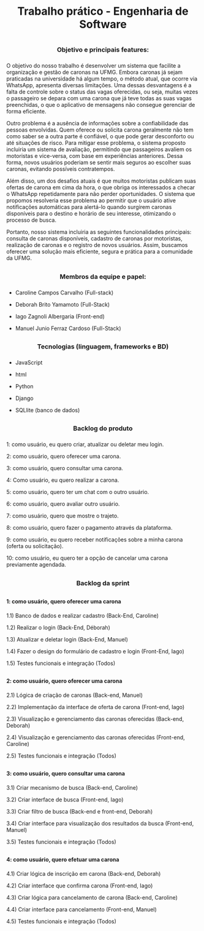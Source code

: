 # <h1 align="center"> Trabalho prático - Engenharia de Software <h1>

## <h3 align="center"> Objetivo e principais features: <h3>

   O objetivo do nosso trabalho é desenvolver um sistema que facilite a organização e gestão de caronas na UFMG. Embora caronas já sejam praticadas na universidade há algum tempo, o método atual, que ocorre via WhatsApp, apresenta diversas limitações. Uma dessas desvantagens é a falta de controle sobre o status das vagas oferecidas, ou seja, muitas vezes o passageiro se depara com uma carona que já teve todas as suas vagas preenchidas, o que o aplicativo de mensagens não consegue gerenciar de forma eficiente. 
   
   Outro problema é a ausência de informações sobre a confiabilidade das pessoas envolvidas. Quem oferece ou solicita carona geralmente não tem como saber se a outra parte é confiável, o que pode gerar desconforto ou até situações de risco. Para mitigar esse problema, o sistema proposto incluiria um sistema de avaliação, permitindo que passageiros avaliem os motoristas e vice-versa, com base em experiências anteriores. Dessa forma, novos usuários poderiam se sentir mais seguros ao escolher suas caronas, evitando possíveis contratempos.
   
   Além disso, um dos desafios atuais é que muitos motoristas publicam suas ofertas de carona em cima da hora, o que obriga os interessados a checar o WhatsApp repetidamente para não perder oportunidades. O sistema que propomos resolveria esse problema ao permitir que o usuário ative notificações automáticas para alertá-lo quando surgirem caronas disponíveis para o destino e horário de seu interesse, otimizando o processo de busca.
   
   Portanto, nosso sistema incluiria as seguintes funcionalidades principais: consulta de caronas disponíveis, cadastro de caronas por motoristas, realização de caronas e o registro de novos usuários. Assim, buscamos oferecer uma solução mais eficiente, segura e prática para a comunidade da UFMG.


## <h3 align="center"> Membros da equipe e papel: <h3>

- Caroline Campos Carvalho (Full-stack)

- Deborah Brito Yamamoto (Full-Stack)

- Iago Zagnoli Albergaria (Front-end)

- Manuel Junio Ferraz Cardoso (Full-Stack) 

## <h3 align="center"> Tecnologias (linguagem, frameworks e BD) <h3>

- JavaScript

- html

- Python

- Django

- SQLlite (banco de dados)


## <h3 align="center"> Backlog do produto <h3>

1: como usuário, eu quero criar, atualizar ou deletar meu login.

2: como usuário, quero oferecer uma carona.

3: como usuário, quero consultar uma carona.

4: Como usuário, eu quero realizar a carona.

5: como usuário, quero ter um chat com o outro usuário.

6: como usuário, quero avaliar outro usuário.

7: como usuário, quero que mostre o trajeto.

8: como usuário, quero fazer o pagamento através da plataforma.

9: como usuário, eu quero receber notificações sobre a minha carona (oferta ou solicitação).

10: como usuário, eu quero ter a opção de cancelar uma carona previamente agendada.


## <h3 align="center"> Backlog da sprint <h3>

## <h4> 1: como usuário, quero oferecer uma carona <h4>

1.1) Banco de dados e realizar cadastro (Back-End, Caroline)

1.2) Realizar o login (Back-End, Déborah)

1.3) Atualizar e deletar login (Back-End, Manuel)

1.4) Fazer o design do formulário de cadastro e login (Front-End, Iago)

1.5) Testes funcionais e integração (Todos)

## <h4> 2: como usuário, quero oferecer uma carona <h4>

2.1) Lógica de criação de caronas (Back-end, Manuel)

2.2) Implementação da interface de oferta de carona (Front-end, Iago)

2.3) Visualização e gerenciamento das caronas oferecidas (Back-end, Deborah)

2.4) Visualização e gerenciamento das caronas oferecidas (Front-end, Caroline)

2.5) Testes funcionais e integração (Todos)

## <h4> 3: como usuário, quero consultar uma carona <h4>

3.1) Criar mecanismo de busca (Back-end, Caroline)

3.2) Criar interface de busca (Front-end, Iago)

3.3) Criar filtro de busca (Back-end e front-end, Deborah)

3.4) Criar interface para visualização dos resultados da busca (Front-end, Manuel)

3.5) Testes funcionais e integração (Todos)

## <h4> 4: como usuário, quero efetuar uma carona <h4>

4.1) Criar lógica de inscrição em carona (Back-end, Deborah)

4.2) Criar interface que confirma carona (Front-end, Iago)

4.3) Criar lógica para cancelamento de carona (Back-end, Caroline)

4.4) Criar interface para cancelamento (Front-end, Manuel)

4.5) Testes funcionais e integração (Todos)


